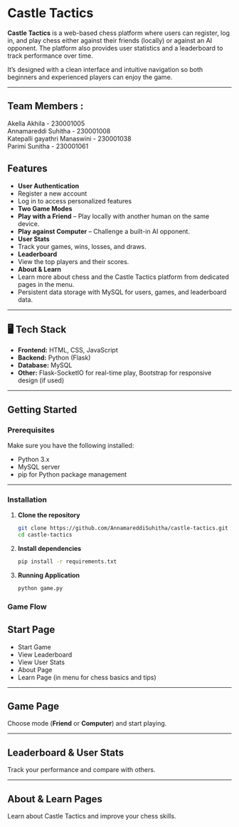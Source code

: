 # Castle Tactics
**Castle Tactics** is a web-based chess platform where users can register, log in, and play chess either against their friends (locally) or against an AI opponent. The platform also provides user statistics and a leaderboard to track performance over time.  

It’s designed with a clean interface and intuitive navigation so both beginners and experienced players can enjoy the game.  

---

## Team Members : 
Akella Akhila - 230001005 <br>
Annamareddi Suhitha - 230001008 <br>
Katepalli gayathri Manaswini - 230001038 <br>
Parimi Sunitha - 230001061 <br>

##  Features

-  **User Authentication**
  - Register a new account
  - Log in to access personalized features
-  **Two Game Modes**
  - **Play with a Friend** – Play locally with another human on the same device.
  - **Play against Computer** – Challenge a built-in AI opponent.
-  **User Stats**
  - Track your games, wins, losses, and draws.
-  **Leaderboard**
  - View the top players and their scores.
-  **About & Learn**
  - Learn more about chess and the Castle Tactics platform from dedicated pages in the menu.
-  Persistent data storage with MySQL for users, games, and leaderboard data.

---

## 🖥 Tech Stack

- **Frontend:** HTML, CSS, JavaScript
- **Backend:** Python (Flask)
- **Database:** MySQL
- **Other:** Flask-SocketIO for real-time play, Bootstrap for responsive design (if used)

---

##  Getting Started

###  Prerequisites

Make sure you have the following installed:

- Python 3.x
- MySQL server
- pip for Python package management

---

###  Installation

1. **Clone the repository**
   ```bash
   git clone https://github.com/AnnamareddiSuhitha/castle-tactics.git
   cd castle-tactics

2. **Install dependencies**
   ```bash
   pip install -r requirements.txt

3. **Running Application**
   ```bash
   python game.py

### Game Flow

##  Start Page

-  Start Game
-  View Leaderboard
-  View User Stats
-  About Page
-  Learn Page (in menu for chess basics and tips)

---

##  Game Page

Choose mode (**Friend** or **Computer**) and start playing.

---

##  Leaderboard &  User Stats

Track your performance and compare with others.

---

##  About &  Learn Pages

Learn about Castle Tactics and improve your chess skills.


